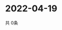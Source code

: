 # 2022-04-19
  共 0条

  <!-- BEGIN -->
  <!-- 最后更新时间Tue Apr 19 2022 00:27:13 GMT+0000 (Coordinated Universal Time) -->
  
  <!-- END -->
  
  